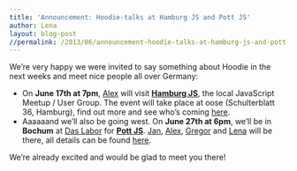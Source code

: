 ```yaml
---
title: 'Announcement: Hoodie-talks at Hamburg JS and Pott JS'
author: Lena
layout: blog-post
//permalink: /2013/06/announcement-hoodie-talks-at-hamburg-js-and-pott-js/
---
```

We&#8217;re very happy we were invited to say something about Hoodie in the next weeks and meet nice people all over Germany:

*   On **June 17th at 7pm**, [Alex][1] will visit **[Hamburg JS][2]**, the local JavaScript Meetup / User Group. The event will take place at oose (Schulterblatt 36, Hamburg), find out more and see who&#8217;s coming [here][3].
*   Aaaaaand we&#8217;ll also be going west. On **June 27th at 6pm**, we&#8217;ll be in **Bochum** at [Das Labor][4] for **[Pott JS][5]**. [Jan][6], [Alex][1], [Gregor][7] and [Lena][8] will be there, all details can be found [here][9].

We&#8217;re already excited and would be glad to meet you there!

 [1]: http://twitter.com/espylaub
 [2]: http://twitter.com/hhjs
 [3]: http://www.meetup.com/hamburg-js/
 [4]: http://das-labor.org/
 [5]: http://twitter.com/pottjs
 [6]: http://twitter.com/janl
 [7]: http://twitter.com/gr2m
 [8]: http://twitter.com/ffffux
 [9]: http://pottjs.de/

